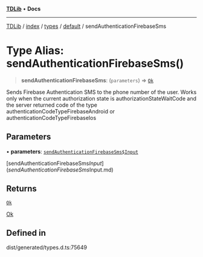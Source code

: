 [**TDLib**](../../../../../../README.md) • **Docs**

***

[TDLib](../../../../../../modules.md) / [index](../../../../../README.md) / [types](../../../README.md) / [default](../README.md) / sendAuthenticationFirebaseSms

# Type Alias: sendAuthenticationFirebaseSms()

> **sendAuthenticationFirebaseSms**: (`parameters`) => [`Ok`](Ok-1.md)

Sends Firebase Authentication SMS to the phone number of the user. Works only when the current authorization state is authorizationStateWaitCode and the server returned code of the type authenticationCodeTypeFirebaseAndroid or authenticationCodeTypeFirebaseIos

## Parameters

• **parameters**: [`sendAuthenticationFirebaseSms$Input`](sendAuthenticationFirebaseSms$Input.md)

[sendAuthenticationFirebaseSms$Input](sendAuthenticationFirebaseSms$Input.md)

## Returns

[`Ok`](Ok-1.md)

[Ok](Ok-1.md)

## Defined in

dist/generated/types.d.ts:75649
